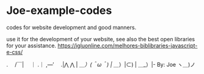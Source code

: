 # Joe-example-codes
 codes for website development and good manners. 
 
use it for the development of your website, see also the best open libraries for your assistance.
https://igluonline.com/melhores-biblibraries-javascript-e-css/

.　 /￣|
　｜ .｜
,―′　 .|⋀ ⋀
| ＿_）(＾ω＾)
| ＿_）|⊂)
| ＿_）|- By: Joe
ヽ＿)ノ
 

